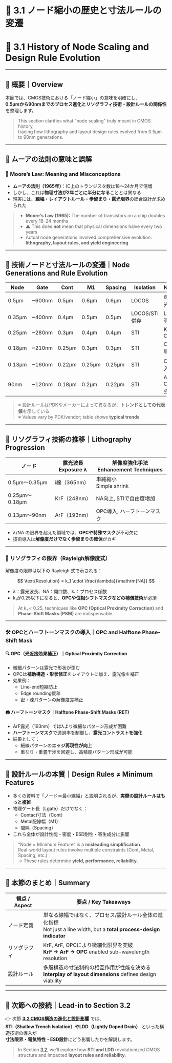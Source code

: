 # 🧮 3.1 ノード縮小の歴史と寸法ルールの変遷  
# 🧮 3.1 History of Node Scaling and Design Rule Evolution

---

## 🧭 概要｜Overview

本節では、CMOS技術における「ノード縮小」の意味を明確にし、  
**0.5µmから90nmまでのプロセス進化とリソグラフィ技術・設計ルールの関係性**を整理します。

> This section clarifies what "node scaling" truly meant in CMOS history,  
> tracing how lithography and layout design rules evolved from 0.5µm to 90nm generations.

---

## 📌 ムーアの法則の意味と誤解  
### 📘 Moore’s Law: Meaning and Misconceptions

- **ムーアの法則（1965年）**：IC上のトランジスタ数は18〜24か月で倍増  
- しかし、これは**物理寸法が2年ごとに半分になる**こととは異なる  
- 現実には、**線幅・レイアウトルール・歩留まり・露光限界**の総合設計が求められた  

> - **Moore's Law (1965):** The number of transistors on a chip doubles every 18–24 months  
> - ⚠️ This does **not** mean that physical dimensions halve every two years  
> - Actual node generations involved comprehensive evolution: **lithography, layout rules, and yield engineering**

---

## 📏 技術ノードと寸法ルールの変遷｜Node Generations and Rule Evolution

| Node | Gate | Cont | M1 | Spacing | Isolation | Notes |
|------|------|------|----|---------|-----------|-------|
| 0.5µm | ~600nm | 0.5µm | 0.6µm | 0.6µm | LOCOS | i線露光 |
| 0.35µm | ~400nm | 0.4µm | 0.5µm | 0.5µm | LOCOS/STI併存 | LDD導入 |
| 0.25µm | ~280nm | 0.3µm | 0.4µm | 0.4µm | STI | KrF, CMP |
| 0.18µm | ~210nm | 0.25µm | 0.3µm | 0.3µm | STI | OPC導入 |
| 0.13µm | ~160nm | 0.22µm | 0.25µm | 0.25µm | STI | Cu導入 |
| 90nm | ~120nm | 0.18µm | 0.2µm | 0.22µm | STI | ArF, OPC強化 |

> ※ 設計ルールはPDKやメーカーによって異なるが、**トレンドとしての代表値**を示している  
> ※ Values vary by PDK/vendor; table shows **typical trends**

---

## 🔬 リソグラフィ技術の推移｜Lithography Progression

| ノード | 露光波長<br>Exposure λ | 解像度強化手法<br>Enhancement Techniques |
|--------|-------------------------|--------------------------------------------|
| 0.5µm〜0.35µm | i線（365nm）          | 単純縮小<br>Simple shrink                  |
| 0.25µm〜0.18µm | KrF（248nm）          | NA向上, STIで自由度増加                    |
| 0.13µm〜90nm   | ArF（193nm）          | OPC導入, ハーフトーンマスク               |

- λ/NA の限界を超えた領域では、**OPCや特殊マスク**が不可欠に  
- 技術導入は**解像度だけでなく歩留まりの確保**がカギ  

---

### 🔧 リソグラフィの限界（Rayleigh解像度式）

解像度の限界は以下の Rayleigh 式で示される：

$$
\text{Resolution} = k_1 \cdot \frac{\lambda}{\mathrm{NA}}
$$

- λ：露光波長、NA：開口数、k₁：プロセス係数  
- k₁が0.25以下になると、**OPCや位相シフトマスクなどの補償技術**が必須

> At k₁ < 0.25, techniques like **OPC (Optical Proximity Correction)** and **Phase-Shift Masks (PSM)** are indispensable.

---

### 🛠 OPCとハーフトーンマスクの導入｜OPC and Halftone Phase-Shift Mask

#### 🔍 OPC（光近接効果補正）｜Optical Proximity Correction  
- 微細パターンは露光で形状が歪む  
- OPCは**補助構造・形状修正**をレイアウトに加え、露光像を補正  
- 効果例：  
  - Line-end短縮防止  
  - Edge rounding緩和  
  - 密・疎パターンの解像度差補正

#### 🖨️ ハーフトーンマスク｜Halftone Phase-Shift Masks (RET)

- ArF露光（193nm）ではλより微細なパターン形成が困難  
- **ハーフトーンマスク**で透過率を制御し、**露光コントラストを強化**  
- 結果として：
  - 細線パターンの**エッジ再現性が向上**  
  - 重なり・重畳干渉を回避し、高精度パターン形成が可能

---

## 📐 設計ルールの本質｜Design Rules ≠ Minimum Features

- 多くの資料で「ノード＝最小線幅」と説明されるが、**実際の設計ルールはもっと複雑**  
- 物理ゲート長（Lgate）だけでなく：  
  - Contact寸法（Cont）  
  - Metal配線幅（M1）  
  - 間隔（Spacing）  
- これら全体が設計性能・密度・ESD耐性・寄生成分に影響  

> “Node = Minimum Feature” is a **misleading simplification**.  
> Real-world layout rules involve multiple constraints (Cont, Metal, Spacing, etc.)  
> → These rules determine **yield, performance, reliability**.

---

## 🧠 本節のまとめ｜Summary

| 観点 / Aspect | 要点 / Key Takeaways |
|---------------|-----------------------|
| ノード定義     | 単なる線幅ではなく、プロセス/設計ルール全体の進化指標<br>Not just a line width, but a **total process-design indicator** |
| リソグラフィ   | KrF, ArF, OPCにより微細化限界を突破<br>**KrF → ArF → OPC** enabled sub-wavelength resolution |
| 設計ルール     | 多層構造の寸法制約の相互作用が性能を決める<br>**Interplay of layout dimensions** defines design viability |

---

## 📘 次節への接続｜Lead-in to Section 3.2

👉 次節 [**3.2 CMOS構造の進化と設計影響**](./3.2_cmos_structure_shift.md) では、  
**STI（Shallow Trench Isolation）やLDD（Lightly Doped Drain）** といった構造技術の導入が  
**寸法限界・電気特性・ESD設計**にどう影響したかを解説します。

> In Section [3.2](./3.2_cmos_structure_shift.md), we’ll explore how **STI and LDD** revolutionized CMOS structure and impacted **layout rules and reliability**.
